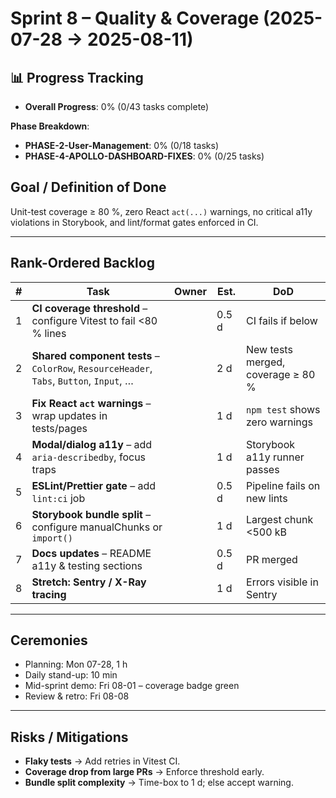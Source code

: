 # Sprint 8 – Quality & Coverage (2025-07-28 → 2025-08-11)

## 📊 Progress Tracking
- **Overall Progress**: 0% (0/43 tasks complete)

**Phase Breakdown**:
- **PHASE-2-User-Management**: 0% (0/18 tasks)
- **PHASE-4-APOLLO-DASHBOARD-FIXES**: 0% (0/25 tasks)
## Goal / Definition of Done
Unit-test coverage ≥ 80 %, zero React `act(...)` warnings, no critical a11y violations in Storybook, and lint/format gates enforced in CI.

---

## Rank-Ordered Backlog

| # | Task | Owner | Est. | DoD |
|---|------|-------|------|-----|
| 1 | **CI coverage threshold** – configure Vitest to fail <80 % lines |  | 0.5 d | CI fails if below |
| 2 | **Shared component tests** – `ColorRow`, `ResourceHeader`, `Tabs`, `Button`, `Input`, … |  | 2 d | New tests merged, coverage ≥ 80 % |
| 3 | **Fix React `act` warnings** – wrap updates in tests/pages |  | 1 d | `npm test` shows zero warnings |
| 4 | **Modal/dialog a11y** – add `aria-describedby`, focus traps |  | 1 d | Storybook a11y runner passes |
| 5 | **ESLint/Prettier gate** – add `lint:ci` job |  | 0.5 d | Pipeline fails on new lints |
| 6 | **Storybook bundle split** – configure manualChunks or `import()` |  | 1 d | Largest chunk <500 kB |
| 7 | **Docs updates** – README a11y & testing sections |  | 0.5 d | PR merged |
| 8 | **Stretch: Sentry / X-Ray tracing** |  | 1 d | Errors visible in Sentry |

---

## Ceremonies
* Planning: Mon 07-28, 1 h
* Daily stand-up: 10 min
* Mid-sprint demo: Fri 08-01 – coverage badge green
* Review & retro: Fri 08-08

---

## Risks / Mitigations
* **Flaky tests** → Add retries in Vitest CI.
* **Coverage drop from large PRs** → Enforce threshold early.
* **Bundle split complexity** → Time-box to 1 d; else accept warning.
